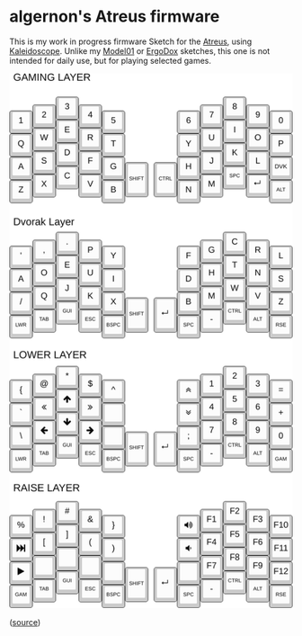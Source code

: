 algernon's Atreus firmware
==============================

This is my work in progress firmware Sketch for the [Atreus][atreus], using
[Kaleidoscope][ks]. Unlike my [Model01][fw:model01] or [ErgoDox][fw:ergodox]
sketches, this one is not intended for daily use, but for playing selected
games.

 [ks]: https://github.com/keyboardio/Kaleidoscope
 [atreus]: https://atreus.technomancy.us/
 [fw:model01]: https://git.madhouse-project.org/algernon/Model01-Sketch
 [fw:ergodox]: https://git.madhouse-project.org/algernon/ErgoDox-sketch

![The Layout][layout:png]

([source][layout:kle])

 [layout:png]: data/layout.png
 [layout:kle]: http://www.keyboard-layout-editor.com/#/gists/1945257744b53073795b0795e18b1ab1
